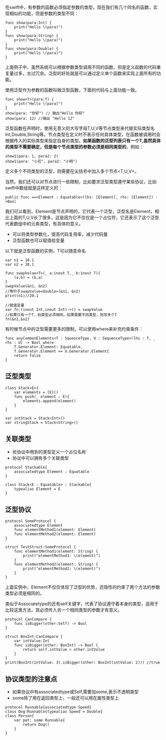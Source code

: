 在swift中，有参数的函数必须指定参数的类型，现在我们有几个同名的函数，实现相似的功能，但是参数的类型不同：

```
func show(para:Int) {
    print("Hello \(para)")
}
func show(para:String) {
    print("Hello \(para)")
}
func show(para:Double) {
    print("Hello \(para)")
}
```

上面例子中，虽然系统可以根据参数类型调用不同的函数，但是定义函数的代码重复量过多，太过冗余。泛型的好处就是可以通过定义单个函数来实现上面所有的功能。

使用泛型作为参数的函数叫做泛型函数，下面的代码与上面功能一致。

```
func show<T>(para:T) {
    print("Hello \(para)")
}
show(para: "你好") // 输出"Hello 你好"
show(para: 12) //输出 "Hello 12"
```

泛型函数在声明时，使用无意义的大写字母T,U,V等节点类型来代替实际类型名Int,Double,String等。节点类型在定义时不表示任何具体类型，在函数被调用时会根据传入的实际类型来指定自身的类型。**如果函数的泛型列表只有一个T,虽然具体的类型不需要确定，但是每个节点类型的参数必须是相同类型的**，例如：

```
show1(para: 1, para2: 2)
show1(para: "小花", para2: "小明")
```

定义多个不同类型的泛型，则需要在尖括号中加入多个节点<T,U,V>。

当然，我们还可以对节点进行一些限制，比如要求泛型类型遵守某些协议，比如swift中数组就是这样定义的：

```
public func ==<Element : Equatable>(lhs: [Element], rhs: [Element]) ->Bool
```
我们可以看到，Element是节点声明的，它代表一个泛型，泛型名是Element，相比上面的T,U,V长了很多，这是因为它不仅仅是一个占位符，它还表示了这个泛型代表数组中的元素类型，有具体的意义。


* 可以将类型参数化，提高代码复用率，减少代码量
* 泛型函数也可以赋值给变量

以下就是泛型函数的实例，T可以随意命名

```
var n1 = 10.1
var n2 = 20.1

func swapValue<T>(_ a:inout T,_ b:inout T){
    (a,b) = (b,a)
}
swapValue(&n1, &n2)
//等价于swapValue<double>(&n1, &n2)
print(n1)//20.1

//赋值变量
var fn:(inout Int,inout Int)->() = swapValue
//如果只有一个T，则类型必须相同，如果需要不同类型，则写多个T
fn(&n1,&n2)
```

有时候节点中的泛型需要更多的限制，可以使用where来补充约束条件：

```
func anyCommonElements<T : SquenceType, U : SequenceType>(lhs : T, _ rhs : U) -> Bool where
    T.Generator.Element: Equatable,
    T.Generator.Element == U.Generator.Element{
    return false
}
```

## 泛型类型

```
class Stack<E>{
    var elements = [E]()
    func push(_ element : E){
        elements.append(element)
    }
}

var intStack = Stack<Int>()
var stringStack = Stack<String>()
```

## 关联类型

* 给协议中用到的类型定义一个占位名称
* 协议中可以拥有多个关联类型

```
protocol Stackable{
    associatedtype Element : Equatable
}

class Stack<E : Equatable> : Stackable{
    typealias Element = E
}
```

## 泛型协议

```
protocol SomeProtocol {
    associatedtype Element
    func elementMethod1(element: Element)
    func elementMethod2(element: Element)
}

struct TestStruct:SomeProtocol {
    func elementMethod1(element: String) {
        print("elementMethod1: \(element)")
    }
    func elementMethod2(element: String) {
        print("elementMethod2: \(element)")
    }
}

```

上面实例中，Element不仅仅体现了泛型的优势，还隐性的约束了两个方法的参数类型必须是相同的。

类似于Associatetype的还有self关键字，代表了协议遵守着本身的类型，适用于比较这类方法，其必须传入另一个相同类型的参数才有意义。

```
protocol CanCompare {
    func isBigger(other:Self) -> Bool
}

struct BoxInt:CanCompare {
    var intValue:Int
    func isBigger(other: BoxInt) -> Bool {
        return self.intValue > other.intValue
    }
}
print(BoxInt(intValue: 3).isBigger(other: BoxInt(intValue: 2))) //true

```

## 协议类型的注意点

* 如果协议中有associatedtype或Self,需要加some,表示不透明类型
* some除了用在返回类型上，一般还可以用在属性类型上

```
protocol Runnable{associatedtype Speed}
class Dog:Runnable{typealias Speed = Double}
class Person{
    var pet: some Runnable{
        return Dog()
    }
}
```
